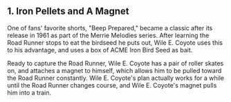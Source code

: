 ## 1. Iron Pellets and A Magnet
One of fans' favorite shorts, "Beep Prepared," became a classic after its release in 1961 as part of the Merrie Melodies series. After learning the Road Runner stops to eat the birdseed he puts out, Wile E. Coyote uses this to his advantage, and uses a box of ACME Iron Bird Seed as bait.

Ready to capture the Road Runner, Wile E. Coyote has a pair of roller skates on, and attaches a magnet to himself, which allows him to be pulled toward the Road Runner constantly. Wile E. Coyote's plan actually works for a while until the Road Runner changes course, and Wile E. Coyote's magnet pulls him into a train.
